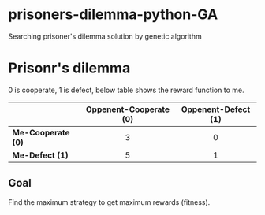# prisoners-dilemma-python-GA
Searching prisoner's dilemma solution by genetic algorithm

Prisonr's dilemma
=================
0 is cooperate, 1 is defect, below table shows the reward function to me.

|  <center></center> |  <center>Oppenent-Cooperate (0)</center> |  <center>Oppenent-Defect (1)</center> |
|:--------|:--------:|:--------:|
|**Me-Cooperate (0)** | <center>3</center> |<center>0</center> |
|**Me-Defect (1)** | <center>5</center> |<center>1</center> |

Goal
----

Find the maximum strategy to get maximum rewards (fitness).
